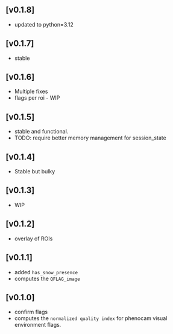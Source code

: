 ## [v0.1.8]
- updated to python=3.12 

## [v0.1.7]
- stable  

## [v0.1.6]
- Multiple fixes
- flags per roi - WIP 

## [v0.1.5]
- stable and functional. 
- TODO: require better memory management for session_state 

## [v0.1.4]
- Stable but bulky 

## [v0.1.3]
- WIP

## [v0.1.2]
- overlay of ROIs 

## [v0.1.1]
- added `has_snow_presence`
- computes the `QFLAG_image`

## [v0.1.0]
- confirm flags
- computes the `normalized quality index` for phenocam visual environment flags.
  
